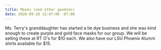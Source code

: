 ```yaml
---
title: Masks (and other goodies)
date: 2020-09-28 12:47:00 -07:00
---
```


Ms. Terry's granddaughter has started a tie dye business and she was kind enough to create purple and gold face masks for our group. We will be selling these at RT O's for $10 each. We also have our LSU Phoenix Alumni shirts available for $15.